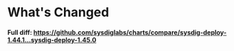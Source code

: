 # What's Changed

#### Full diff: https://github.com/sysdiglabs/charts/compare/sysdig-deploy-1.44.1...sysdig-deploy-1.45.0
